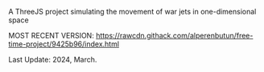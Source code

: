 A ThreeJS project simulating the movement of war jets in one-dimensional space

MOST RECENT VERSION: https://rawcdn.githack.com/alperenbutun/free-time-project/9425b96/index.html

Last Update: 2024, March.
